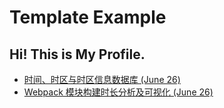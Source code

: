 # Template Example

## Hi! This is My Profile.


- [时间、时区与时区信息数据库 (June 26)](https://buzhou.top/blogs/tzdb)
- [Webpack 模块构建时长分析及可视化 (June 26)](https://buzhou.top/blogs/webpack)
